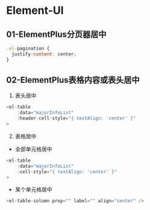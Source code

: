 # Element-UI

## 01-ElementPlus分页器居中
```js
.el-pagination {
  justify-content: center;
}
```

## 02-ElementPlus表格内容或表头居中
1. 表头居中
```js
<el-table
    :data="majorInfoList"
    :header-cell-style="{ textAlign: 'center' }"
>
```

2. 表格居中
- 全部单元格居中
```js
<el-table
    :data="majorInfoList"
    :cell-style="{ textAlign: 'center' }"
>
```
- 某个单元格居中
```js
<el-table-column prop="" label="" align="center" />
```